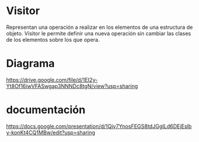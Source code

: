 # Visitor

Representan una operación a realizar en los elementos de una estructura de objeto. Visitor le permite definir una nueva operación sin cambiar las clases de los elementos sobre los que opera.


# Diagrama

https://drive.google.com/file/d/1EI2y-Yt8Of16iwVFASwgap3NNNDc8tgN/view?usp=sharing


# documentación

https://docs.google.com/presentation/d/1Qjy7YnosFEGS8tdJGgILd6DEjEsIby-konKt4CQ1MBw/edit?usp=sharing
